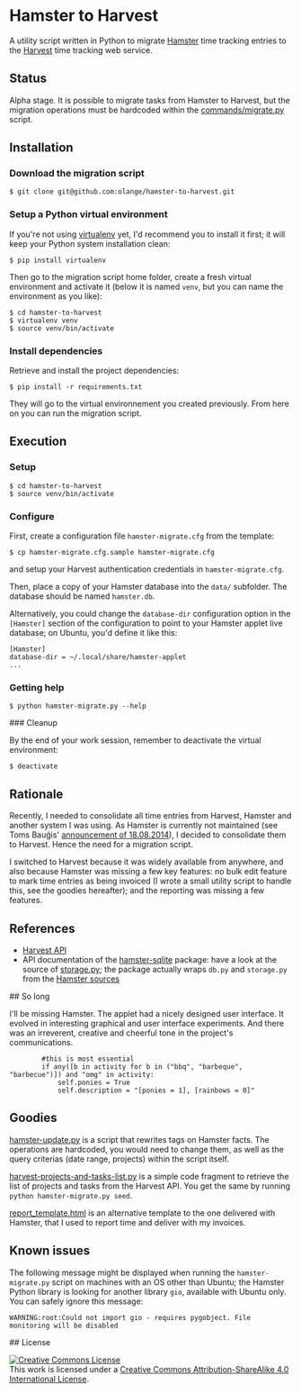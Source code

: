 # Hamster to Harvest

A utility script written in Python to migrate [Hamster](http://projecthamster.wordpress.com/about/) time tracking entries to the [Harvest](https://www.getharvest.com) time tracking web service.

## Status

Alpha stage. It is possible to migrate tasks from Hamster to Harvest, but the migration operations must be hardcoded within the [commands/migrate.py](commands/migrate.py) script.

## Installation

### Download the migration script

    $ git clone git@github.com:olange/hamster-to-harvest.git

### Setup a Python virtual environment

If you're not using [virtualenv](http://docs.python-guide.org/en/latest/dev/virtualenvs/) yet, I'd recommend you to install it first; it will keep your Python system installation clean:

    $ pip install virtualenv

Then go to the migration script home folder, create a fresh virtual environment and activate it (below it is named `venv`, but you can name the environment as you like):

    $ cd hamster-to-harvest
    $ virtualenv venv
    $ source venv/bin/activate

### Install dependencies

Retrieve and install the project dependencies:

    $ pip install -r requirements.txt

They will go to the virtual environnement you created previously. From here on you can run the migration script.

## Execution

### Setup

    $ cd hamster-to-harvest
    $ source venv/bin/activate

### Configure

First, create a configuration file `hamster-migrate.cfg` from the template:

    $ cp hamster-migrate.cfg.sample hamster-migrate.cfg

and setup your Harvest authentication credentials in `hamster-migrate.cfg`.

Then, place a copy of your Hamster database into the `data/` subfolder. The database should be named `hamster.db`.

Alternatively, you could change the `database-dir` configuration option in the `[Hamster]` section of the configuration to point to your Hamster applet live database; on Ubuntu, you'd define it like this:

    [Hamster]
    database-dir = ~/.local/share/hamster-applet
    ...

### Getting help

    $ python hamster-migrate.py --help

### Cleanup

By the end of your work session, remember to deactivate the virtual environment:

    $ deactivate

## Rationale

Recently, I needed to consolidate all time entries from Harvest, Hamster and another system I was using. As Hamster is currently not maintained (see Toms Bauģis' [announcement of 18.08.2014](https://github.com/projecthamster/hamster/blob/9aa618b023f89684526dfd816ef8aeabdce360bf/README.textile)), I decided to consolidate them to Harvest. Hence the need for a migration script.

I switched to Harvest because it was widely available from anywhere, and also because Hamster was missing a few key features: no bulk edit feature to mark time entries as being invoiced (I wrote a small utility script to handle this, see the goodies hereafter); and the reporting was missing a few features.

## References

* [Harvest API](https://github.com/harvesthq/api)
* API documentation of the [hamster-sqlite](https://pypi.python.org/pypi/hamster-sqlite/0.3) package: have a look at the source of [storage.py](https://github.com/projecthamster/hamster/blob/master/src/hamster/storage/storage.py); the package actually wraps `db.py` and `storage.py` from the [Hamster sources](https://github.com/projecthamster/hamster/tree/master/src/hamster/storage)

## So long

I'll be missing Hamster. The applet had a nicely designed user interface. It evolved in interesting graphical and user interface experiments. And there was an irreverent, creative and cheerful tone in the project's communications.

````
        #this is most essential
        if any([b in activity for b in ("bbq", "barbeque", "barbecue")]) and "omg" in activity:
            self.ponies = True
            self.description = "[ponies = 1], [rainbows = 0]"
````

## Goodies

[hamster-update.py](goodies/hamster-update.py) is a script that rewrites tags on Hamster facts. The operations are hardcoded, you would need to change them, as well as the query criterias (date range, projects) within the script itself.

[harvest-projects-and-tasks-list.py](goodies/harvest-projects-and-tasks-list.py) is a simple code fragment to retrieve the list of projects and tasks from the Harvest API. You get the same by running `python hamster-migrate.py seed`.

[report_template.html](goodies/report_template.html) is an alternative template to the one delivered with Hamster, that I used to report time and deliver with my invoices.

## Known issues

The following message might be displayed when running the `hamster-migrate.py` script on machines with an OS other than Ubuntu; the Hamster Python library is looking for another library `gio`, available with Ubuntu only. You can safely ignore this message:

````
WARNING:root:Could not import gio - requires pygobject. File monitoring will be disabled
````

## License

<a rel="license" href="http://creativecommons.org/licenses/by-sa/4.0/"><img alt="Creative Commons License" style="border-width:0" src="https://i.creativecommons.org/l/by-sa/4.0/88x31.png" /></a><br />
This work is licensed under a <a rel="license" href="http://creativecommons.org/licenses/by-sa/4.0/">Creative Commons Attribution-ShareAlike 4.0 International License</a>.
